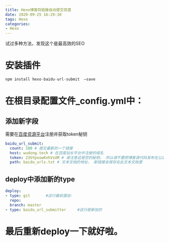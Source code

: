 ```yaml
---
title: Hexo博客将链接自动提交百度
date: 2020-09-25 16:29:10
tags: Hexo
categories: 
- Hexo
---
```

试过多种方法，发现这个是最高效的SEO

# 安装插件
```js
npm install hexo-baidu-url-submit  –save
```
<!-- more -->

# 在根目录配置文件_config.yml中：
## 添加新字段
需要在[百度资源平台](https://ziyuan.baidu.com/)注册并获取token秘钥
```yml
baidu_url_submit:
  count: 100 # 提交最新的一个链接
  host: wudong.tech # 在百度站长平台中注册的域名
  token: 23GYpxowKnhVsUM # 请注意这是您的秘钥， 所以请不要把博客源代码发布在公众仓库里!
  path: baidu_urls.txt # 文本文档的地址， 新链接会保存在此文本文档里
```

## deploy中添加新的type
```yml
deploy:
- type: git       #这行最前面加-
  repo: 
  branch: master
- type: baidu_url_submitter     #这行是新加的
```

# 最后重新deploy一下就好啦。